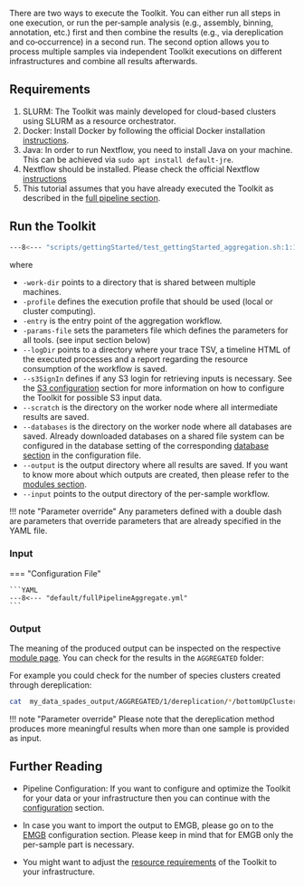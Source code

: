 There are two ways to execute the Toolkit. You can either run all steps in one execution, or run the per‐sample analysis (e.g., assembly, binning, annotation, etc.) first and then combine the results (e.g., via dereplication and co‐occurrence) in a second run.
The second option allows you to process multiple samples via independent Toolkit executions on different infrastructures and combine all
results afterwards.

## Requirements

1. SLURM: The Toolkit was mainly developed for cloud-based clusters using SLURM as a resource orchestrator.
2. Docker: Install Docker by following the official Docker installation [instructions](https://docs.docker.com/engine/install/ubuntu/).
3. Java: In order to run Nextflow, you need to install Java on your machine. This can be achieved via `sudo apt install default-jre`.
4. Nextflow should be installed. Please check the official Nextflow [instructions](https://www.nextflow.io/docs/latest/install.html#install-nextflow)
5. This tutorial assumes that you have already executed the Toolkit as described in the [full pipeline section](full_pipeline.md).

## Run the Toolkit

```BASH
---8<--- "scripts/gettingStarted/test_gettingStarted_aggregation.sh:1:13"
```

where

 * `-work-dir` points to a directory that is shared between multiple machines.
 * `-profile` defines the execution profile that should be used (local or cluster computing).
 * `-entry` is the entry point of the aggregation workflow.
 * `-params-file` sets the parameters file which defines the parameters for all tools. (see input section below)
 * `--logDir` points to a directory where your trace TSV, a timeline HTML of the executed processes and a report regarding the resource consumption of the workflow is saved.
 * `--s3SignIn` defines if any S3 login for retrieving inputs is necessary. See the [S3 configuration](configuration.md#s3-configuration) section for more information on how to configure the Toolkit for possible S3 input data.
 * `--scratch` is the directory on the worker node where all intermediate results are saved.
 * `--databases` is the directory on the worker node where all databases are saved. Already downloaded databases on a shared file system can be configured in the database setting of the corresponding [database section](database.md) in the configuration file.
 * `--output` is the output directory where all results are saved. If you want to know more about which outputs are created, then please refer to the [modules section](modules/introduction.md).
 * `--input` points to the output directory of the per-sample workflow.

!!! note "Parameter override"
    Any parameters defined with a double dash are parameters that override parameters that are already specified in the YAML file.

### Input

=== "Configuration File"

    ```YAML
    ---8<--- "default/fullPipelineAggregate.yml"
    ```

### Output

The meaning of the produced output can be inspected on the respective [module page](modules/introduction.md).
You can check for the results in the `AGGREGATED` folder:

For example you could check for the number of species clusters created through dereplication:

```BASH
cat  my_data_spades_output/AGGREGATED/1/dereplication/*/bottomUpClustering/clusters/clusters.tsv
```

!!! note "Parameter override"
    Please note that the dereplication method produces more meaningful results when more than one sample is
    provided as input.

## Further Reading

* Pipeline Configuration: If you want to configure and optimize the Toolkit for your data or your infrastructure then you can continue with the [configuration](configuration.md) section.

* In case you want to import the output to EMGB, please go on to the [EMGB](modules/export.md) configuration section. Please keep in mind that for EMGB only the per-sample part is necessary.

* You might want to adjust the [resource requirements](configuration.md#configuration-of-computational-resources-used-for-pipeline-runs) of the Toolkit to your infrastructure.
